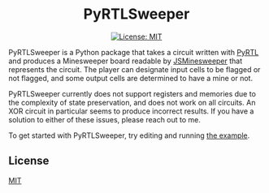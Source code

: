 <!--suppress HtmlDeprecatedAttribute -->
<h1 align="center">PyRTLSweeper</h1>

<p align="center">
    <a href="/LICENSE">
        <img src="https://img.shields.io/badge/License-MIT-blue" alt="License: MIT">
    </a>
</p>

PyRTLSweeper is a Python package that takes a circuit written with [PyRTL](https://ucsbarchlab.github.io/PyRTL/) and
produces a Minesweeper board readable by [JSMinesweeper](https://davidnhill.github.io/JSMinesweeper/) that represents
the circuit. The player can designate input cells to be flagged or not flagged, and some output cells are determined to
have a mine or not.

PyRTLSweeper currently does not support registers and memories due to the complexity of state preservation, and does not
work on all circuits. An XOR circuit in particular seems to produce incorrect results. If you have a solution to either
of these issues, please reach out to me.

To get started with PyRTLSweeper, try editing and running [the example](./examples/circuit.py).

## License

[MIT](./LICENSE)
